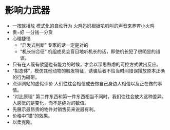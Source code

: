# 影响力武器
- 一按就播放 模式化的自动行为 火鸡妈妈根据叽叽叫的声音来养育小火鸡
- 贵=好 一分钱一分货
- 心理捷径 
    - “启发式判断” 专家的话一定是对的
    - “机长综合征” 机组成员会盲目地听机长的话，即使机长犯了很明显的错误。
- 只有在人既有欲望也有能力的时候，才会以深思熟虑的可控方式做出反应。
- “拟态体”，模仿其他动物的触发特征，诱骗后者不恰当时间错误播放原本正确的行为磁带。
- 点评网站的虚假评价 人们往往会相信或去做自己身边人相信以及正在做的事情。
- “对比原理” 第二件东西和第一件东西相当不同时，我们往往会放大这种差异。 人感觉的是变化，而不是绝对的数值。
- 先展示最昂贵的物件对销售员来说最有利。
- 价格中“锚”的效果。
- 以柔克刚。
